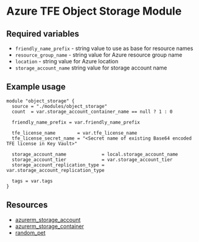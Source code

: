 # Azure TFE Object Storage Module

## Required variables

* `friendly_name_prefix` - string value to use as base for resource names
* `resource_group_name` - string value for Azure resource group name
* `location` - string value for Azure location
* `storage_account_name` string value for storage account name

## Example usage

```hcl
module "object_storage" {
  source = "./modules/object_storage"
  count  = var.storage_account_container_name == null ? 1 : 0

  friendly_name_prefix = var.friendly_name_prefix

  tfe_license_name        = var.tfe_license_name
  tfe_license_secret_name = "<Secret name of existing Base64 encoded TFE license in Key Vault>"

  storage_account_name             = local.storage_account_name
  storage_account_tier             = var.storage_account_tier
  storage_account_replication_type = var.storage_account_replication_type

  tags = var.tags
}
```

## Resources

* [azurerm_storage_account](https://registry.terraform.io/providers/hashicorp/azurerm/latest/docs/resources/storage_account)
* [azurerm_storage_container](https://registry.terraform.io/providers/hashicorp/azurerm/latest/docs/resources/storage_container)
* [random_pet](https://registry.terraform.io/providers/hashicorp/random/latest/docs/resources/pet)
